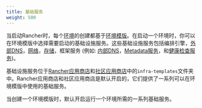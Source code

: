 ```yaml
---
title: 基础服务
weight: 500
---
```




当启动Rancher时，每个[环境](/docs/rancher/v1.x/cn/configuration/environments/)的创建都基于[环境模版](/docs/rancher/v1.x/cn/configuration/environments/#什么是环境模版)。在启动一个环境时，你可以在环境模版中选择需要启动的基础设施服务。这些基础设施服务包括编排引擎，[外部DNS](/docs/rancher/v1.x/cn/infrastructure/cattle/external-dns-service/)，[网络](/docs/rancher/v1.x/cn/rancher-services/networking/)，[存储](/docs/rancher/v1.x/cn/rancher-services/storage-service/)，框架服务 (例如: [内部DNS](/docs/rancher/v1.x/cn/rancher-services/dns-service/)，[Metadata服务](/docs/rancher/v1.x/cn/rancher-services/metadata-service)，和[健康检查服务](/docs/rancher/v1.x/cn/infrastructure/cattle/health-checks))。

基础设施服务位于[Rancher应用商店](https://github.com/rancher/rancher-catalog)和[社区应用商店](https://github.com/rancher/community-catalog)中的`infra-templates`文件夹中。Rancher应用商店和社区应用商店是默认开启的，它们提供了一系列可以在环境模版中使用的基础服务。

当创建一个环境模版时，默认开启运行一个环境所需的一系列基础服务。
